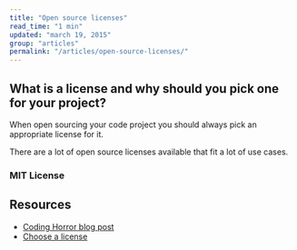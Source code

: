 ```yaml
---
title: "Open source licenses"
read_time: "1 min"
updated: "march 19, 2015"
group: "articles"
permalink: "/articles/open-source-licenses/"
---
```


## What is a license and why should you pick one for your project?

When open sourcing your code project you should always pick an appropriate license for it.

There are a lot of open source licenses available that fit a lot of use cases.

### MIT License

## Resources

* [Coding Horror blog post](http://blog.codinghorror.com/pick-a-license-any-license/)
* [Choose a license](http://choosealicense.com/)
